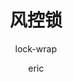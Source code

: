 ---
category: 组件
type: 通用组件
title: 风控锁
subtitle: lock-wrap
author:
  - eric
description: 风控锁组件
cover:
tags:
  - lock
  - 锁
  - 风控
---